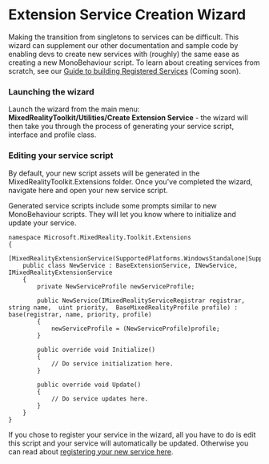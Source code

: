 
# Extension Service Creation Wizard

Making the transition from singletons to services can be difficult. This wizard can supplement our other documentation and sample code by enabling devs to create new services with (roughly) the same ease as creating a new MonoBehaviour script. To learn about creating services from scratch, see our [Guide to building Registered Services](../MixedRealityConfigurationGuide.md) (Coming soon).

### Launching the wizard
Launch the wizard from the main menu: **MixedRealityToolkit/Utilities/Create Extension Service** - the wizard will then take you through the process of generating your service script, interface and profile class.

### Editing your service script
By default, your new script assets will be generated in the MixedRealityToolkit.Extensions folder. Once you've completed the wizard, navigate here and open your new service script.

Generated service scripts include some prompts similar to new MonoBehaviour scripts. They will let you know where to initialize and update your service.

    namespace Microsoft.MixedReality.Toolkit.Extensions
    {
        [MixedRealityExtensionService(SupportedPlatforms.WindowsStandalone|SupportedPlatforms.MacStandalone|SupportedPlatforms.LinuxStandalone|SupportedPlatforms.WindowsUniversal)]
        public class NewService : BaseExtensionService, INewService, IMixedRealityExtensionService
        {
            private NewServiceProfile newServiceProfile;
    
            public NewService(IMixedRealityServiceRegistrar registrar,  string name,  uint priority,  BaseMixedRealityProfile profile) : base(registrar, name, priority, profile) 
            {
                newServiceProfile = (NewServiceProfile)profile;
            }
    
            public override void Initialize()
            {
                // Do service initialization here.
            }
    
            public override void Update()
            {
                // Do service updates here.
            }
        }
    }

If you chose to register your service in the wizard, all you have to do is edit this script and your service will automatically be updated. Otherwise you can read about [registering your new service here](../MixedRealityConfigurationGuide.md).